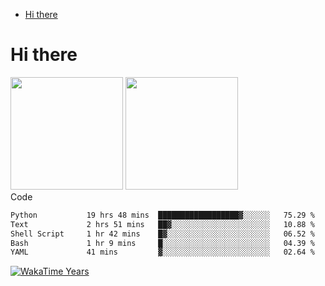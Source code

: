 <!--ts-->
* [Hi there](#hi-there)

<!-- Created by https://github.com/ekalinin/github-markdown-toc -->
<!-- Added by: runner, at: Tue Oct 11 06:47:49 UTC 2022 -->

<!--te-->


# Hi there

<!--
**BBuniverse/BBuniverse** is a ✨ _special_ ✨ repository because its `README.md` (this file) appears on your GitHub profile.

Here are some ideas to get you started:

- 🔭 I’m currently working on ...
- 🌱 I’m currently learning ...
- 👯 I’m looking to collaborate on ...
- 🤔 I’m looking for help with ...
- 💬 Ask me about ...
- 📫 How to reach me: ...
- 😄 Pronouns: ...
- ⚡ Fun fact: ...
-->


<div display="flex">
  <img src="https://github-readme-stats.vercel.app/api?username=BBuniverse&show_icons=true&count_private=true&theme=radical&hide_border=true" height="180"/>
  <img src="https://github-readme-stats.vercel.app/api/top-langs/?username=BBuniverse&layout=compact&theme=radical&hide_border=true" height="180"/>
</div
     

## Code
<!--START_SECTION:waka-->

```txt
Python           19 hrs 48 mins  ██████████████████▓░░░░░░   75.29 %
Text             2 hrs 51 mins   ██▓░░░░░░░░░░░░░░░░░░░░░░   10.88 %
Shell Script     1 hr 42 mins    █▓░░░░░░░░░░░░░░░░░░░░░░░   06.52 %
Bash             1 hr 9 mins     █░░░░░░░░░░░░░░░░░░░░░░░░   04.39 %
YAML             41 mins         ▓░░░░░░░░░░░░░░░░░░░░░░░░   02.64 %
```

<!--END_SECTION:waka-->
     
     

<a href="https://github.com/BBuniverse"><img align="center" alt="WakaTime Years" src="https://github-readme-stats.vercel.app/api/wakatime?username=@BBuniverse&custom_title=WakaTime Years State&layout=compact&time_range=last_year&theme=panda"/></a>
